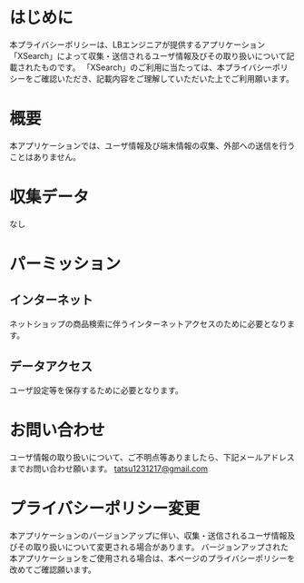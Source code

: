 # はじめに
本プライバシーポリシーは、LBエンジニアが提供するアプリケーション「XSearch」によって収集・送信されるユーザ情報及びその取り扱いについて記載されたものです。
「XSearch」のご利用に当たっては、本プライバシーポリシーをご確認いただき、記載内容をご理解していただいた上でご利用願います。

# 概要
本アプリケーションでは、ユーザ情報及び端末情報の収集、外部への送信を行うことはありません。

# 収集データ
なし

# パーミッション
## インターネット
ネットショップの商品検索に伴うインターネットアクセスのために必要となります。
## データアクセス
ユーザ設定等を保存するために必要となります。

# お問い合わせ
ユーザ情報の取り扱いについて、ご不明点等ありましたら、下記メールアドレスまでお問い合わせ願います。
tatsu1231217@gmail.com

# プライバシーポリシー変更
本アプリケーションのバージョンアップに伴い、収集・送信されるユーザ情報及びその取り扱いについて変更される場合があります。
バージョンアップされた本アプリケーションをご使用される場合は、本ページのプライバシーポリシーを改めてご確認願います。

